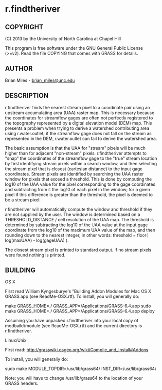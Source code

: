 # r.findtheriver

## COPYRIGHT

(C) 2013 by the University of North Carolina at Chapel Hill

This program is free software under the GNU General Public License
(>=v2). Read the file COPYING that comes with GRASS for details.


## AUTHOR

Brian Miles - brian_miles@unc.edu


## DESCRIPTION

r.findtheriver finds the nearest stream pixel to a coordinate pair
using an upstream accumulating area (UAA) raster map.  This is
necessary because the coordinates for streamflow gages are often not
perfectly registered to the topography represented by a digital
elevation model (DEM) map.  This presents a problem when trying to
derive a watershed contributing area using r.water.outlet; if the
streamflow gage does not fall on the stream as represented in the
DEM, r.water.outlet can fail to derive the watershed area.

The basic assumption is that the UAA for "stream" pixels will be much
higher than for adjacent "non-stream" pixels.
r.findtheriver attempts to "snap" the coordinates of the
streamflow gage to the "true" stream location by first identifying
stream pixels within a search window, and then selecting the stream
pixel that is closest (cartesian distance) to the input gage
coordinates.  Stream pixels are identified by searching the UAA
raster window for pixels that exceed a threshold.  This is done by
computing the log10 of the UAA value for the pixel corresponding to
the gage coordinates and subtracting from it the log10 of each pixel
in the window; for a given pixel if this difference is greater than
the threshold, the pixel is deemed to be a stream pixel.

r.findtheriver will automatically compute the window and threshold if
they are not supplied by the user.  The window is determined based on
a THRESHOLD_DISTANCE / cell resolution of the UAA map.  The threshold
is determined by subtracting the log10 of the UAA value at the input
gage coordinate from the log10 of the maximum UAA value of the map,
and then rounding down to the nearest integer, in other words:
threshold = floor( log(maxUAA) - log(gageUAA) ).

The closest stream pixel is printed to standard output.  If no stream
pixels were found nothing is printed.

## BUILDING

OS X

First read William Kyngesburye's "Building Addon Modules for Mac OS X
GRASS.app (see ReadMe-OSX.rtf).  To install, you will generally do:

make GRASS_HOME=./ GRASS_APP=/Applications/GRASS-6.4.app
sudo make GRASS_HOME=./ GRASS_APP=/Applications/GRASS-6.4.app deploy

Assuming you have unpacked r.findtheriver into your local copy of
modbuild/module (see ReadMe-OSX.rtf) and the current directory is
r.findtheriver.


Linux/Unix

First read: <http://grasswiki.osgeo.org/wiki/Compile_and_Install#Addons>

To install, you will generally do:

sudo make MODULE_TOPDIR=/usr/lib/grass64/ INST_DIR=/usr/lib/grass64/

Note: you will have to change /usr/lib/grass64 to the location of your GRASS headers.
